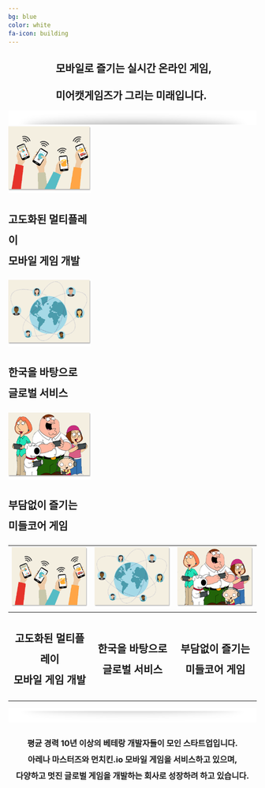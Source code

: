 ```yaml
---
bg: blue
color: white
fa-icon: building
---
```

<style type="text/scc">
   @import url(//fonts.googleapis.com/earlyaccess/jejugothic.css);
   .jg{
   font-family: 'Jeju Gothic', sans-serif; 
   text-shadow: 2px 2px 2px gray;
   line-height: 2;
   -webkit-text-size-adjust: auto;
   }
   .jf{
   font-family: 'Jeju Gothic', sans-serif; 
   }
   .sp{
   width: 33%;
   text-align:center;
   font-family: 'Jeju Gothic', sans-serif; 
   }
   table{
   width:100%;
   align:center;
   font-family: 'Jeju Gothic', sans-serif;
   text-shadow: 2px 2px 2px gray;
   border:1px;
   }
   td, th{
   padding:5px;
   }      
   .effect_img {
    border-radius: 20px;
   }   
   .center_ta{
   width:30%;
   }   
   .icon_ta{
   width:20%;
   }   
   .text_ta{
   width:80%;
   font-size: x-large;
   }   
   span{
   display:inline;
   }   
</style> 


<link rel="stylesheet" href="https://use.fontawesome.com/releases/v5.2.0/css/all.css" integrity="sha384-hWVjflwFxL6sNzntih27bfxkr27PmbbK/iSvJ+a4+0owXq79v+lsFkW54bOGbiDQ" crossorigin="anonymous">

<div style="text-align:center;">
   <h2 class="jg"><i class="fa fa-quote-left"></i>&nbsp;모바일로 즐기는 실시간 온라인 게임, <br/><br/>미어캣게임즈가 그리는 미래입니다.&nbsp;<i class="fa fa-quote-right"></i></h2>
  </div>
<p></p>  
<p></p>
<div style="width:100%; text-align:center;">
   <div style="display:inline-block; width:100%;">
   <img src="img/section_divid_01.png"/>
   </div>
</div>
<div>
   <section style="width:33.333333%;">
      <div><img src="img/com_01.png" width="255px">
         <p>
         <h2 class="jg" style="line-height:2;">고도화된 멀티플레이<br/>모바일 게임 개발</h2>
         </p>
      </div>
   </section>
   <section style="width:33.333333%;">
      <div><img src="img/com_02.png" width="255px">
         <p>
         <h2 class="jg" style="line-height:2;">한국을 바탕으로<br/>글로벌 서비스</h2>
         </p>
      </div>
   </section>
   <section style="width:33.333333%;">
      <div><img src="img/com_03.png" width="255px">
         <p>
         <h2 class="jg" style="line-height:2;">부담없이 즐기는<br/>미들코어 게임</h2>
         </p>
      </div>
   </section>
</div>
<table>
   <tr>
      <th><img src="img/com_01.png" width="255px"></th>
      <th><img src="img/com_02.png" width="255px"></th>
      <th><img src="img/com_03.png" width="255px"></th>
   </tr>
   <tr>
      <th><h2 class="jg" style="line-height:2;">고도화된 멀티플레이<br/>모바일 게임 개발</h2></th>
      <th><h2 class="jg" style="line-height:2;">한국을 바탕으로<br/>글로벌 서비스</h2></th>
      <th><h2 class="jg" style="line-height:2;">부담없이 즐기는<br/>미들코어 게임</h2></th>
   </tr>
   </table>
<div style="width:100%; text-align:center;">
   <div style="display:inline-block; width:100%;">
   <img src="img/section_divid.png"/>
   </div>
</div>
<div style="text-align:center; line-height:2;" class="jf">
<h3 class="jg">평균 경력 10년 이상의 베테랑 개발자들이 모인 스타트업입니다. <br/>
<strong>아레나 마스터즈</strong>와 <strong>먼치킨.io</strong> 모바일 게임을 서비스하고 있으며, <br/>
다양하고 멋진 글로벌 게임을 개발하는 회사로 성장하려 하고 있습니다.
</h3>
</div>

